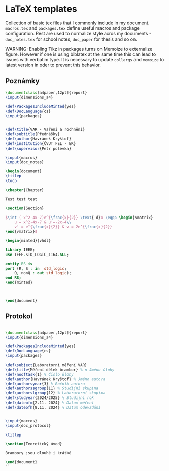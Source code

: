 # LaTeX templates

Collection of basic tex files that I commonly include in my document. `macros.tex` and `packages.tex` define useful macros and package configuration. Rest are used to normalize style acros my documents - `doc_notes.tex` for school notes, `doc_paper` for thesis and so on.

WARNING: Enabling Tikz in packages turns on Memoize to externalize figure. However if one is using biblatex at the same time this can lead to issues with verbatim type. It is necessary to update `collargs` and `memoize` to latest version in oder to prevent this behavior.


## Poznámky


```tex
\documentclass[a4paper,12pt]{report}
\input{dimensions_a4}

\def\PackagesIncludeMinted{yes}
\def\DocLanguage{cs}
\input{packages}


\def\title{VAR - Vaření a rochnění}
\def\subtitle{Přednášky}
\def\author{Havránek Kryštof}
\def\institution{ČVUT FEL - EK}
\def\supervisor{Petr polévka}

\input{macros}
\input{doc_notes}

\begin{document}
\titlep
\tocp

\chapter{Chapter}

Test test test

\section{Section}

$\int (-x^2-4x-7)e^{\frac{x}{2}} \text{ d}x \eqpp \begin{vmatrix}
	u = x^2-4x-7 & u'=-2x-4\\
	v' = e^{\frac{x}{2}} & v = 2e^{\frac{x}{2}}
\end{vmatrix}$

\begin{minted}{vhdl}

library IEEE;
use IEEE.STD_LOGIC_1164.ALL;

entity RS is
port (R, S : in  std_logic;
	Q, nonQ : out std_logic);
end RS;
\end{minted}



\end{document}
```

## Protokol

```tex

\documentclass[a4paper,12pt]{report}
\input{dimensions_a4}

\def\PackagesIncludeMinted{yes}
\def\DocLanguage{cs}
\input{packages}

\def\subject{Laboratorní měření VAR}
\def\title{Měření délek brambor} % n Jméno úlohy
\def\nooftask{1} % Číslo úlohy
\def\author{Havránek Kryštof} % Jméno autora
\def\authorsyear{3} % Ročník autora
\def\authorssgroup{11} % Studijní skupina
\def\authorslgroup{12} % Laboratorní skupina
\def\studyear{2024/2025} % Studijní rok
\def\dateofm{2.11. 2024} % Datum měření
\def\dateofh{8.11. 2024} % Datum odevzdání


\input{macros}
\input{doc_protocol}

\titlep

\section{Teoretický úvod}

Brambory jsou dlouhé i krátké

\end{document}
``

